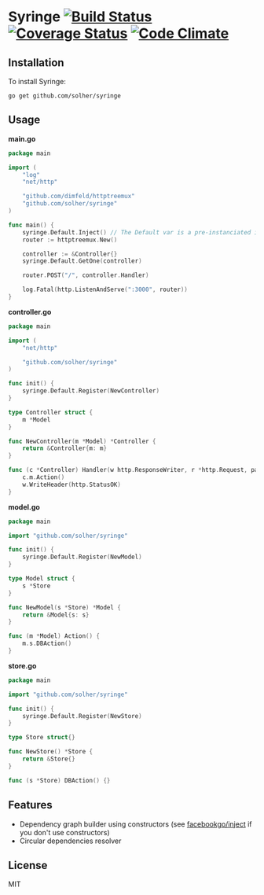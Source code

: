 # Syringe [![Build Status](https://travis-ci.org/solher/syringe.svg)](https://travis-ci.org/solher/syringe) [![Coverage Status](https://coveralls.io/repos/solher/syringe/badge.svg?branch=master&service=github)](https://coveralls.io/github/solher/syringe?branch=master) [![Code Climate](https://codeclimate.com/github/solher/syringe/badges/gpa.svg)](https://codeclimate.com/github/solher/syringe)


## Installation

To install Syringe:

    go get github.com/solher/syringe

## Usage

**main.go**

```go
package main

import (
	"log"
	"net/http"

	"github.com/dimfeld/httptreemux"
	"github.com/solher/syringe"
)

func main() {
	syringe.Default.Inject() // The Default var is a pre-instanciated injector
	router := httptreemux.New()

	controller := &Controller{}
	syringe.Default.GetOne(controller)

	router.POST("/", controller.Handler)

	log.Fatal(http.ListenAndServe(":3000", router))
}
```

**controller.go**

```go
package main

import (
	"net/http"

	"github.com/solher/syringe"
)

func init() {
	syringe.Default.Register(NewController)
}

type Controller struct {
	m *Model
}

func NewController(m *Model) *Controller {
	return &Controller{m: m}
}

func (c *Controller) Handler(w http.ResponseWriter, r *http.Request, params map[string]string) {
	c.m.Action()
	w.WriteHeader(http.StatusOK)
}
```

**model.go**

```go
package main

import "github.com/solher/syringe"

func init() {
	syringe.Default.Register(NewModel)
}

type Model struct {
	s *Store
}

func NewModel(s *Store) *Model {
	return &Model{s: s}
}

func (m *Model) Action() {
	m.s.DBAction()
}

```

**store.go**

```go
package main

import "github.com/solher/syringe"

func init() {
	syringe.Default.Register(NewStore)
}

type Store struct{}

func NewStore() *Store {
	return &Store{}
}

func (s *Store) DBAction() {}

```

## Features

- Dependency graph builder using constructors (see [facebookgo/inject](https://github.com/facebookgo/inject) if you don't use constructors)
- Circular dependencies resolver

## License

MIT
